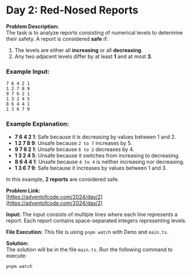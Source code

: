 # Day 2: Red-Nosed Reports

**Problem Description:**  
The task is to analyze reports consisting of numerical levels to determine their safety. A report is considered **safe** if:

1. The levels are either all **increasing** or all **decreasing**.
2. Any two adjacent levels differ by at least **1** and at most **3**.

### Example Input:
```
7 6 4 2 1
1 2 7 8 9
9 7 6 2 1
1 3 2 4 5
8 6 4 4 1
1 3 6 7 9
```

### Example Explanation:
- **7 6 4 2 1**: Safe because it is decreasing by values between 1 and 2.
- **1 2 7 8 9**: Unsafe because `2 to 7` increases by 5.
- **9 7 6 2 1**: Unsafe because `6 to 2` decreases by 4.
- **1 3 2 4 5**: Unsafe because it switches from increasing to decreasing.
- **8 6 4 4 1**: Unsafe because `4 to 4` is neither increasing nor decreasing.
- **1 3 6 7 9**: Safe because it increases by values between 1 and 3.

In this example, **2 reports** are considered safe.

**Problem Link:**  
[https://adventofcode.com/2024/day/2](https://adventofcode.com/2024/day/2)

**Input:**
The input consists of multiple lines where each line represents a report. Each report contains space-separated integers representing levels.

**File Execution:**
This file is using `pnpm watch` with Deno and `main.ts`.  

**Solution:**  
The solution will be in the file `main.ts`. Run the following command to execute:
```bash
pnpm watch
```

